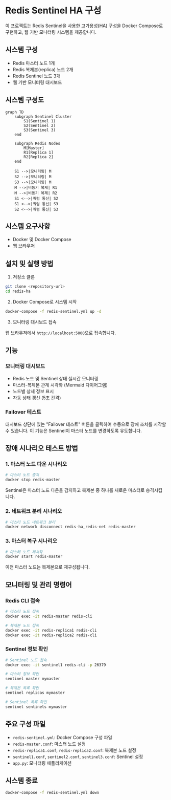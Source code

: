 # Redis Sentinel HA 구성

이 프로젝트는 Redis Sentinel을 사용한 고가용성(HA) 구성을 Docker Compose로 구현하고, 웹 기반 모니터링 시스템을 제공합니다.

## 시스템 구성

- Redis 마스터 노드 1개
- Redis 복제본(replica) 노드 2개
- Redis Sentinel 노드 3개
- 웹 기반 모니터링 대시보드

## 시스템 구성도

```mermaid
graph TD
    subgraph Sentinel Cluster
        S1(Sentinel 1)
        S2(Sentinel 2)
        S3(Sentinel 3)
    end

    subgraph Redis Nodes
        M[Master]
        R1[Replica 1]
        R2[Replica 2]
    end

    S1 -->|모니터링| M
    S2 -->|모니터링| M
    S3 -->|모니터링| M
    M -->|비동기 복제| R1
    M -->|비동기 복제| R2
    S1 <-->|쿼럼 통신| S2
    S1 <-->|쿼럼 통신| S3
    S2 <-->|쿼럼 통신| S3
```

## 시스템 요구사항

- Docker 및 Docker Compose
- 웹 브라우저

## 설치 및 실행 방법

1. 저장소 클론

```bash
git clone <repository-url>
cd redis-ha
```

2. Docker Compose로 시스템 시작

```bash
docker-compose -f redis-sentinel.yml up -d
```

3. 모니터링 대시보드 접속

웹 브라우저에서 `http://localhost:5000`으로 접속합니다.

## 기능

### 모니터링 대시보드

- Redis 노드 및 Sentinel 상태 실시간 모니터링
- 마스터-복제본 관계 시각화 (Mermaid 다이어그램)
- 노드별 상세 정보 표시
- 자동 상태 갱신 (5초 간격)

### Failover 테스트

대시보드 상단에 있는 "Failover 테스트" 버튼을 클릭하여 수동으로 장애 조치를 시작할 수 있습니다. 이 기능은 Sentinel이 마스터 노드를 변경하도록 유도합니다.

## 장애 시나리오 테스트 방법

### 1. 마스터 노드 다운 시나리오

```bash
# 마스터 노드 중지
docker stop redis-master
```

Sentinel은 마스터 노드 다운을 감지하고 복제본 중 하나를 새로운 마스터로 승격시킵니다.

### 2. 네트워크 분리 시나리오

```bash
# 마스터 노드 네트워크 분리
docker network disconnect redis-ha_redis-net redis-master
```

### 3. 마스터 복구 시나리오

```bash
# 마스터 노드 재시작
docker start redis-master
```

이전 마스터 노드는 복제본으로 재구성됩니다.

## 모니터링 및 관리 명령어

### Redis CLI 접속

```bash
# 마스터 노드 접속
docker exec -it redis-master redis-cli

# 복제본 노드 접속
docker exec -it redis-replica1 redis-cli
docker exec -it redis-replica2 redis-cli
```

### Sentinel 정보 확인

```bash
# Sentinel 노드 접속
docker exec -it sentinel1 redis-cli -p 26379

# 마스터 정보 확인
sentinel master mymaster

# 복제본 목록 확인
sentinel replicas mymaster

# Sentinel 목록 확인
sentinel sentinels mymaster
```

## 주요 구성 파일

- `redis-sentinel.yml`: Docker Compose 구성 파일
- `redis-master.conf`: 마스터 노드 설정
- `redis-replica1.conf`, `redis-replica2.conf`: 복제본 노드 설정
- `sentinel1.conf`, `sentinel2.conf`, `sentinel3.conf`: Sentinel 설정
- `app.py`: 모니터링 애플리케이션

## 시스템 종료

```bash
docker-compose -f redis-sentinel.yml down
```